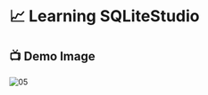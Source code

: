 # 📈 Learning SQLiteStudio

## 📺 Demo Image 

![05](https://github.com/ArthurEstevan/Entra21_Class_Relational_Bank/blob/main/Class_04/05-DDL-Criando-Tabela-Nota/5.png)

